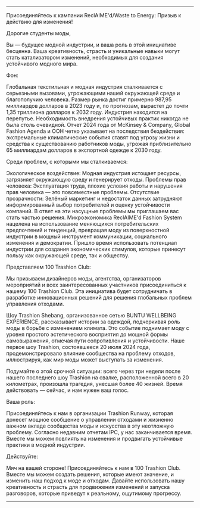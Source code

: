 ---

Присоединяйтесь к кампании ReclAIME'd/Waste to Energy: Призыв к действию для изменения!

Дорогие студенты моды,

Вы — будущее модной индустрии, и ваша роль в этой инициативе бесценна. Ваша креативность, страсть и уникальные навыки могут стать катализатором изменений, необходимых для создания устойчивого модного мира.

Фон:

Глобальная текстильная и модная индустрия сталкивается с серьезными вызовами, угрожающими нашей окружающей среде и благополучию человека. Размер рынка достиг примерно 987,95 миллиардов долларов в 2023 году и, по прогнозам, вырастет до почти 1,35 триллиона долларов к 2032 году. Индустрия находится на перепутье. Необходимость внедрения устойчивых практик никогда не была столь очевидной. Отчет 2024 года от McKinsey & Company, Global Fashion Agenda и ООН четко указывает на последствия бездействия: экстремальные климатические события ставят под угрозу жизни и средства к существованию работников моды, угрожая приблизительно 65 миллиардам долларов в экспортной одежде к 2030 году.

Среди проблем, с которыми мы сталкиваемся:

Экологическое воздействие: Модная индустрия истощает ресурсы, загрязняет окружающую среду и генерирует отходы.
Проблемы прав человека: Эксплуатация труда, плохие условия работы и нарушения прав человека — это повсеместные проблемы.
Отсутствие прозрачности: Зелёный маркетинг и недостаток данных затрудняют информированный выбор потребителей и оценку устойчивости компаний.
В ответ на эти насущные проблемы мы приглашаем вас стать частью решения. Микроэкономика ReclAIME'd Fashion System нацелена на использование меняющихся потребительских предпочтений и тенденций, превращая моду из поверхностной индустрии в мощный инструмент коммуникации, социального изменения и демократии. Пришло время использовать потенциал индустрии для создания экономических стимулов, которые принесут пользу как окружающей среде, так и обществу.

Представляем 100 Trashion Club:

Мы призываем дизайнеров моды, агентства, организаторов мероприятий и всех заинтересованных участников присоединиться к нашему 100 Trashion Club. Эта инициатива будет сотрудничать в разработке инновационных решений для решения глобальных проблем управления отходами.

Шоу Trashion Shebang, организованное сетью BUNTU WELLBEING EXPERIENCE, рассказывает истории за одеждой, подчеркивая роль моды в борьбе с изменением климата. Это событие поднимает моду с уровня простого эстетического восприятия до мощной формы самовыражения, отмечая пути сопротивления и устойчивости. Наше первое шоу Trashion, состоявшееся 20 июля 2024 года, продемонстрировало влияние сообщества на проблему отходов, иллюстрируя, как мир моды может выступать за изменения.

Подумайте о этой срочной ситуации: всего через три недели после нашего последнего шоу Trashion на свалке, расположенной всего в 20 километрах, произошла трагедия, унесшая более 40 жизней. Время действовать — сейчас, и нам нужен ваш голос.

Ваша роль:

Присоединяйтесь к нам в организации Trashion Runway, которая донесет мощное сообщение о управлении отходами и жизненно важном вкладе сообщества моды и искусства в эту неотложную проблему. Согласно недавним отчетам IPC, у нас заканчивается время. Вместе мы можем повлиять на изменения и продвигать устойчивые практики в модной индустрии.

Действуйте:

Мяч на вашей стороне! Присоединяйтесь к нам в 100 Trashion Club. Вместе мы можем создать решения, которые имеют значение, и изменить наш подход к моде и отходам. Давайте использовать нашу креативность и страсть для продвижения изменений и запуска разговоров, которые приведут к реальному, ощутимому прогрессу.

---